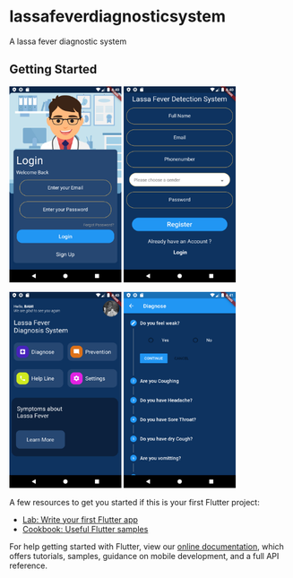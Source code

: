 # lassafeverdiagnosticsystem

A lassa fever diagnostic system

## Getting Started

<img src ="screenshots/screen1.png" width = "200" height = "350">  <img src ="screenshots/screen2.png" width = "200" height = "350"> 

<img src ="screenshots/screen3.png" width = "200" height = "350"> <img src ="screenshots/screen4.png" width = "200" height = "350"> 



A few resources to get you started if this is your first Flutter project:

- [Lab: Write your first Flutter app](https://flutter.dev/docs/get-started/codelab)
- [Cookbook: Useful Flutter samples](https://flutter.dev/docs/cookbook)

For help getting started with Flutter, view our
[online documentation](https://flutter.dev/docs), which offers tutorials,
samples, guidance on mobile development, and a full API reference.
